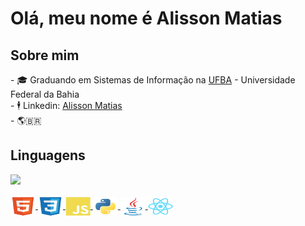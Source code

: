 <h1>Olá, meu nome é Alisson Matias</h1>

<h2>Sobre mim</h2>
-  🎓 Graduando em Sistemas de Informação na <a href="https://www.ufba.br">UFBA</a> - Universidade Federal da Bahia <br>
-  🕴 Linkedin: <a href="www.linkedin.com/in/alisson-matias">Alisson Matias</a> <br>
-  🌎🇧🇷
<h3> </h3>
<h2>Linguagens</h2>
<div align="left">
  <a href="https://github.com/Alissonmds00">
  <!-- <img height="145em" src="https://github-readme-stats.vercel.app/api?username=Alissonmds00&show_icons=true&theme=radical&include_all_commits=true&count_private=true"/> -->
  <img height="160em" src="https://github-readme-stats.vercel.app/api/top-langs/?username=Alissonmds00&layout=compact&langs_count=8&theme=radical"/>
</div>
  <div style="display: inline_block"><br>
  <img align="center" alt="Alisson-HTML" height="30" width="40" src="https://raw.githubusercontent.com/devicons/devicon/master/icons/html5/html5-original.svg">
  <img align="center" alt="Alisson-CSS" height="30" width="40" src="https://raw.githubusercontent.com/devicons/devicon/master/icons/css3/css3-original.svg">
  <img align="center" alt="Alisson-js" height="30" width="40" src="https://raw.githubusercontent.com/devicons/devicon/master/icons/javascript/javascript-plain.svg">
  <img align="center" alt="Alisson-Python" height="30" width="40" src="https://raw.githubusercontent.com/devicons/devicon/master/icons/python/python-original.svg">
  <img align="center" alt="Alisson-Python" height="30" width="40" src="https://raw.githubusercontent.com/devicons/devicon/master/icons/java/java-original.svg">
  <img align="center" alt="Alisson-Python" height="30" width="40" src="https://raw.githubusercontent.com/devicons/devicon/master/icons/react/react-original.svg">
  </div>
  

  
